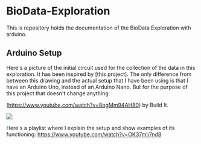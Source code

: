# BioData-Exploration

This is repository holds the documentation of the BioData Exploration with arduino.

## Arduino Setup

Here's a picture of the initial circuit used for the collection of the data in this exploration. It has been inspired by [this project].
The only difference from between this drawing and the actual setup that I have been using is that I have an Arduino Uno, instead of an Arduino Nano. But for the purpose of this project that doesn't change anything.

(https://www.youtube.com/watch?v=8ogMm94AH80) by Build It.

![](https://imgur.com/yPHuypg.png)

Here's a playlist where I explain the setup and show examples of its functioning: https://www.youtube.com/watch?v=OK37mIi7nd8
